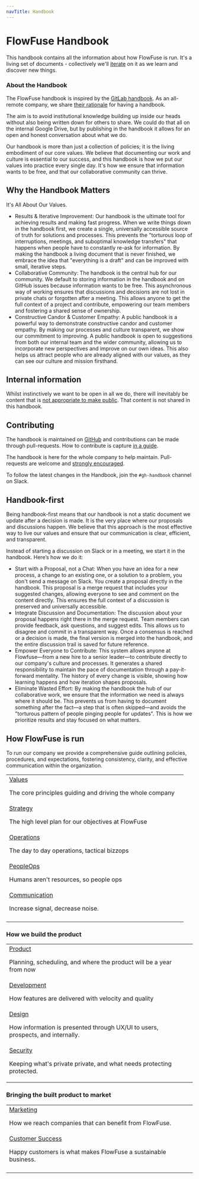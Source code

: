 ```yaml
---
navTitle: Handbook
---
```


# FlowFuse Handbook

This handbook contains all the information about how FlowFuse is run. It's a
living set of documents - collectively we'll [iterate](/handbook/company/values/#%F0%9F%94%81-iterative-improvement)
on it as we learn and discover new things.

### About the Handbook

The FlowFuse handbook is inspired by the [GitLab handbook](https://about.gitlab.com/handbook/about/).
As an all-remote company, we share [their rationale](https://about.gitlab.com/handbook/about/#advantages) for having a handbook.

The aim is to avoid institutional knowledge building up inside our heads without
also being written down for others to share. We could do that all on the internal
Google Drive, but by publishing in the handbook it allows for an open and honest
conversation about what we do.

Our handbook is more than just a collection of policies; it is the living embodiment of our core values. We believe that documenting our work and culture is essential to our success, and this handbook is how we put our values into practice every single day.  It's how we ensure that information wants to be free, and that our collaborative community can thrive.

## Why the Handbook Matters
It's All About Our Values.
* Results & Iterative Improvement: Our handbook is the ultimate tool for achieving results and making fast progress. When we write things down in the handbook first, we create a single, universally accessible source of truth for solutions and processes. This prevents the "torturous loop of interruptions, meetings, and suboptimal knowledge transfers" that happens when people have to constantly re-ask for information.  By making the handbook a living document that is never finished, we embrace the idea that "everything is a draft" and can be improved with small, iterative steps.
* Collaborative Community: The handbook is the central hub for our community. We default to storing information in the handbook and on GitHub issues because information wants to be free. This asynchronous way of working ensures that discussions and decisions are not lost in private chats or forgotten after a meeting. This allows anyone to get the full context of a project and contribute, empowering our team members and fostering a shared sense of ownership. 
* Constructive Candor & Customer Empathy: A public handbook is a powerful way to demonstrate constructive candor and customer empathy. By making our processes and culture transparent, we show our commitment to improving. A public handbook is open to suggestions from both our internal team and the wider community, allowing us to incorporate new perspectives and improve on our own ideas. This also helps us attract people who are already aligned with our values, as they can see our culture and mission firsthand.

## Internal information
Whilst instinctively we want to be open in all we do, there will inevitably be 
content that is [not appropriate to make public][data-class]. That content is not
shared in this handbook.

[data-class]: /handbook/company/security/data-management/#data-classification

## Contributing

The handbook is maintained on [GitHub](https://github.com/FlowFuse/website/tree/main/src/handbook)
and contributions can be made through pull-requests. How to contribute
is capture [in a guide](https://github.com/FlowFuse/website#flowfuse-website).

The handbook is here for the whole company to help maintain. Pull-requests are welcome and [strongly encouraged](#contributing).

To follow the latest changes in the Handbook, join the `#gh-handbook` channel on Slack.

## Handbook-first

Being handbook-first means that our handbook is not a static document we update after a decision is made. It is the very place where our proposals and discussions happen. We believe that this approach is the most effective way to live our values and ensure that our communication is clear, efficient, and transparent.

Instead of starting a discussion on Slack or in a meeting, we start it in the handbook. Here’s how we do it:

* Start with a Proposal, not a Chat: When you have an idea for a new process, a change to an existing one, or a solution to a problem, you don't send a message on Slack. You create a proposal directly in the handbook. This proposal is a merge request that includes your suggested changes, allowing everyone to see and comment on the content directly. This ensures the full context of a discussion is preserved and universally accessible.
* Integrate Discussion and Documentation: The discussion about your proposal happens right there in the merge request. Team members can provide feedback, ask questions, and suggest edits. This allows us to disagree and commit in a transparent way. Once a consensus is reached or a decision is made, the final version is merged into the handbook, and the entire discussion trail is saved for future reference.
* Empower Everyone to Contribute: This system allows anyone at Flowfuse—from a new hire to a senior leader—to contribute directly to our company's culture and processes. It generates a shared responsibility to maintain the pace of documentation through a pay-it-forward mentality. The history of every change is visible, showing how learning happens and how iteration shapes proposals.
* Eliminate Wasted Effort: By making the handbook the hub of our collaborative work, we ensure that the information we need is always where it should be. This prevents us from having to document something after the fact—a step that is often skipped—and avoids the "torturous pattern of people pinging people for updates". This is how we prioritize results and stay focused on what matters.


## How FlowFuse is run

To run our company we provide a comprehensive guide outlining policies, procedures, and expectations, fostering consistency, clarity, and effective communication within the organization.

| | |
|:----|:----|
| [Values](/handbook/company/values/)<br /><p>The core principles guiding and driving the whole company</p>
| [Strategy](/handbook/company/strategy/)<br /><p>The high level plan for our objectives at FlowFuse</p>|
| [Operations](/handbook/operations/)<br /><p>The day to day operations, tactical bizzops</p>
| [PeopleOps](/handbook/peopleops/)<br /><p>Humans aren't resources, so people ops</p> |
| [Communication](/handbook/company/communication/)<br /><p>Increase signal, decrease noise.</p>
| <!-- placeholder for now --> |

### How we build the product

| | |
|:----|:----|
| [Product](/handbook/product/)<br /><p>Planning, scheduling, and where the product will be a year from now</p>
| [Development](/handbook/development/)<br /><p>How features are delivered with velocity and quality</p>|
| [Design](/handbook/design/)<br /><p>How information is presented through UX/UI to users, prospects, and internally.</p>
| [Security](/handbook/company/security/)<br /><p>Keeping what's private private, and what needs protecting protected.</p>|
 

### Bringing the built product to market

| | |
|:----|:----|
| [Marketing](/handbook/marketing/)<br /><p>How we reach companies that can benefit from FlowFuse.</p>
| [Customer Success](/handbook/sales/customer-success/)<br /><p>Happy customers is what makes FlowFuse a sustainable business.</p>
| |
 
